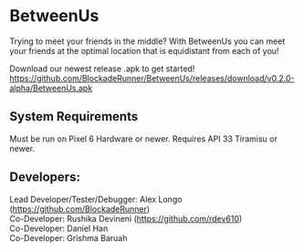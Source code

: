 # BetweenUs
Trying to meet your friends in the middle? With BetweenUs you can meet your friends at the optimal location that is equidistant from each of you! 

Download our newest release .apk to get started!
https://github.com/BlockadeRunner/BetweenUs/releases/download/v0.2.0-alpha/BetweenUs.apk  

## System Requirements
Must be run on Pixel 6 Hardware or newer.
Requires API 33 Tiramisu or newer. 

## Developers:
Lead Developer/Tester/Debugger: Alex Longo (https://github.com/BlockadeRunner)  
Co-Developer: Rushika Devineni (https://github.com/rdev610)  
Co-Developer: Daniel Han  
Co-Developer: Grishma Baruah  
